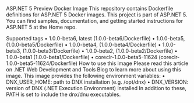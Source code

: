  
ASP.NET 5 Preview Docker Image
This repository contains Dockerfile definitions for ASP.NET 5 Docker images.
This project is part of ASP.NET 5. You can find samples, documentation, and getting started instructions for ASP.NET 5 at the Home repo.
   
Supported tags
•	1.0.0-beta6, latest (1.0.0-beta6/Dockerfile)
•	1.0.0-beta5, (1.0.0-beta5/Dockerfile)
•	1.0.0-beta4, (1.0.0-beta4/Dockerfile)
•	1.0.0-beta3, (1.0.0-beta3/Dockerfile)
•	1.0.0-beta2, (1.0.0-beta2/Dockerfile)
•	1.0.0-beta1 (1.0.0-beta1/Dockerfile)
•	coreclr-1.0.0-beta5-11624 (coreclr-1.0.0-beta5-11624/Dockerfile)
How to use this image
Please read this article on .NET Web Development and Tools Blog to learn more about using this image.
This image provides the following environment variables:
•	DNX_USER_HOME: path to DNX installation (e.g. /opt/dnx)
•	DNX_VERSION: version of DNX (.NET Execution Environment) installed
In addition to these, PATH is set to include the dnx/dnu executables.
